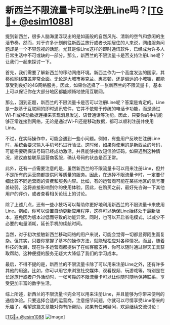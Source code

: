 # 新西兰不限流量卡可以注册Line吗？[[TG💪+ @esim1088](https://t.me/s/esim1088)]

提到新西兰，很多人脑海里浮现出的是如画般的自然风光、清新的空气和悠闲的生活节奏。然而，对于许多计划前往新西兰旅行或者长期居住的人来说，网络服务问题却是一个不容忽视的话题。尤其是像Line这样的即时通讯软件，已经成为许多人日常生活中不可或缺的一部分。那么，新西兰的不限流量卡是否支持注册Line呢？让我们一起来探讨一下。

首先，我们需要了解新西兰的移动网络环境。新西兰作为一个高度发达的国家，其移动网络覆盖非常全面。无论是大城市奥克兰、惠灵顿，还是偏远的小城镇，都能享受到良好的4G网络服务。因此，如果你选择了一张新西兰的不限流量卡，基本上可以保证你在大部分地区都能顺畅地使用互联网。

那么，回到正题，新西兰的不限流量卡是否可以注册Line呢？答案是肯定的。Line是一款基于互联网的即时通讯软件，它并不依赖于传统的电话卡功能，而是通过Wi-Fi或移动数据连接来实现消息发送、语音通话等功能。因此，只要你的手机能够正常连接到网络，无论是通过Wi-Fi还是移动数据，都可以顺利注册并使用Line。

不过，在实际操作中，可能会遇到一些小问题。例如，有些用户反映在注册Line时，系统会要求输入手机号码进行验证。这时候，如果你使用的是新西兰的号码，可能需要确保该号码已经成功激活，并且能够接收短信验证码。如果遇到这种情况，建议直接联系运营商客服，确认号码的状态是否正常。

此外，还有一点需要注意的是，虽然新西兰的不限流量卡可以用来注册Line，但并不是所有的运营商都提供同等质量的服务。因此，在选择不限流量卡时，一定要仔细比较不同运营商的资费和服务内容。比如，有的运营商可能在某些地区的信号覆盖较弱，这将直接影响到你的使用体验。因此，在购买之前，最好先咨询一下其他用户的评价，或者查看相关论坛上的讨论。

除了上述几点，还有一些小技巧可以帮助你更好地利用新西兰的不限流量卡来使用Line。例如，你可以设置自动更新应用程序，这样可以确保Line始终处于最新版本，避免因为版本过低而导致的功能异常。同时，也可以开启省电模式，以减少不必要的电量消耗，延长手机的续航时间。

当然，对于初次接触新西兰移动网络的用户来说，可能会觉得一切都显得陌生而复杂。但其实，只要你掌握了基本的操作方法，就能轻松应对各种情况。而且，随着科技的发展，现在许多运营商都提供了在线客服支持，你可以随时通过聊天工具获取帮助。这种便捷的服务无疑大大降低了我们的学习成本。

最后，不得不提的是，新西兰的不限流量卡除了可以用来注册Line之外，还有许多其他的用途。比如，你可以用它来浏览社交媒体、观看视频、玩游戏等。特别是在长途旅行或者户外活动时，一张可靠的不限流量卡可以让你随时随地保持联系，享受更加丰富的数字生活。

综上所述，新西兰的不限流量卡完全可以用来注册Line，并且能够为你带来便利的通信体验。只要选择合适的运营商，注意细节问题，你就可以尽情享受Line带来的乐趣了。希望这篇文章能对你有所帮助，如果有任何疑问，欢迎继续交流讨论！

[[TG💪+ @esim1088](https://t.me/s/esim1088) ![Image](https://i.postimg.cc/4NQfJmqS/Snipaste-2025-05-13-00-14-12.png)]